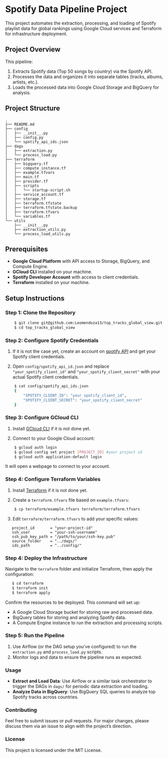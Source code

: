 # Spotify Data Pipeline Project

This project automates the extraction, processing, and loading of Spotify playlist data for global rankings using Google Cloud services and Terraform for infrastructure deployment.

## Project Overview

This pipeline:
1. Extracts Spotify data (Top 50 songs by country) via the Spotify API.
2. Processes the data and organizes it into separate tables (tracks, albums, artists, etc.).
3. Loads the processed data into Google Cloud Storage and BigQuery for analysis.

## Project Structure

```
.
├── README.md
├── config
│   ├── __init__.py
│   ├── config.py
│   └── spotify_api_ids.json
├── dags
│   ├── extraction.py
│   └── process_load.py
├── terraform
│   ├── bigquery.tf
│   ├── compute_instance.tf
│   ├── example.tfvars
│   ├── main.tf
│   ├── provider.tf
│   ├── scripts
│   │   └── startup-script.sh
│   ├── service_account.tf
│   ├── storage.tf
│   ├── terraform.tfstate
│   ├── terraform.tfstate.backup
│   ├── terraform.tfvars
│   └── variables.tf
└── utils
    ├── __init__.py
    ├── extraction_utils.py
    └── process_load_utils.py
```

## Prerequisites

- **Google Cloud Platform** with API access to Storage, BigQuery, and Compute Engine.
- **GCloud CLI** installed on your machine.
- **Spotify Developer Account** with access to client credentials.
- **Terraform** installed on your machine.

## Setup Instructions

### Step 1: Clone the Repository

```bash
    $ git clone git@github.com:Leomendoza13/top_tracks_global_view.git
    $ cd top_tracks_global_view
```

### Step 2: Configure Spotify Credentials

1. If it is not the case yet, create an account on [spotify API](https://developer.spotify.com/) and get your Spotify client credentials.

2. Open `config/spotify_api_id.json` and replace `"your_spotify_client_id"` and `"your_spotify_client_secret"` with your actual Spotify client credentials.

```bash
    $ cat config/spotify_api_ids.json
    {
        "SPOTIFY_CLIENT_ID": "your_spotify_client_id",
        "SPOTIFY_CLIENT_SECRET": "your_spotify_client_secret"
    }
```

### Step 3: Configure GCloud CLI

1. Install [GCloud CLI](https://cloud.google.com/sdk/docs/install) if it is not done yet.

2. Connect to your Google Cloud account:

```bash
    $ gcloud auth login
    $ gcloud config set project [PROJECT_ID] #your project id
    $ gcloud auth application-default login
```

It will open a webpage to connect to your account.


### Step 4: Configure Terraform Variables

1. Install [Terraform](https://developer.hashicorp.com/terraform/tutorials/gcp-get-started/install-cli) if it is not done yet.

2. Create a `terraform.tfvars` file based on `example.tfvars`:

```bash
    $ cp terraform/example.tfvars terraform/terraform.tfvars
```

3. Edit `terraform/terraform.tfvars` to add your specific values:

```
   project_id       = "your-project-id"  
   ssh_user         = "your-ssh-username"  
   ssh_pub_key_path = "/path/to/your/ssh-key.pub"  
   source_folder    = "../dags/"  
   ids_path         = "../config/"
```

### Step 4: Deploy the Infrastructure

Navigate to the `terraform` folder and initialize Terraform, then apply the configuration:

```bash
   $ cd terraform  
   $ terraform init  
   $ terraform apply
```

Confirm the resources to be deployed. This command will set up:

- A Google Cloud Storage bucket for storing raw and processed data.
- BigQuery tables for storing and analyzing Spotify data.
- A Compute Engine instance to run the extraction and processing scripts.

### Step 5: Run the Pipeline

1. Use Airflow (or the DAG setup you've configured) to run the `extraction.py` and `process_load.py` scripts.
2. Monitor logs and data to ensure the pipeline runs as expected.

### Usage

- **Extract and Load Data**: Use Airflow or a similar task orchestrator to trigger the DAGs in `dags/` for periodic data extraction and loading.
- **Analyze Data in BigQuery**: Use BigQuery SQL queries to analyze top Spotify tracks across countries.

### Contributing

Feel free to submit issues or pull requests. For major changes, please discuss them via an issue to align with the project’s direction.

### License

This project is licensed under the MIT License.